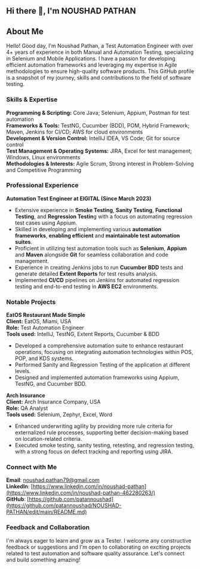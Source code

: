 ## Hi there 👋, I'm NOUSHAD PATHAN

## About Me
Hello! Good day, I'm Noushad Pathan, a Test Automation Engineer with over 4+ years of experience in both Manual and Automation Testing, specializing in Selenium and Mobile Applications. I have a passion for developing efficient automation frameworks and leveraging my expertise in Agile methodologies to ensure high-quality software products. This GitHub profile is a snapshot of my journey, skills and contributions to the field of software testing.

### Skills & Expertise
**Programming & Scripting:** Core Java; Selenium, Appium, Postman for test automation    
**Frameworks & Tools:** TestNG, Cucumber (BDD), POM, Hybrid Framework; Maven, Jenkins for CI/CD; AWS for cloud environments     
**Development & Version Control:** IntelliJ IDEA, VS Code; Git for source control      
**Test Management & Operating Systems:** JIRA, Excel for test management; Windows, Linux environments     
**Methodologies & Interests:** Agile Scrum, Strong interest in Problem-Solving and Competitive Programming   

### Professional Experience
**Automation Test Engineer at EIGITAL (Since March 2023)**

- Extensive experience in **Smoke Testing**, **Sanity Testing**, **Functional Testing**, and **Regression Testin**g with a focus on automating regression test cases using Appium.
- Skilled in developing and implementing various **automation frameworks**, **enabling efficient** and **maintainable test automation suites**.
- Proficient in utilizing test automation tools such as **Selenium**, **Appium** and **Maven** alongside **Git** for seamless collaboration and code management.
- Experience in creating Jenkins jobs to run **Cucumber BDD** tests and generate detailed **Extent Reports** for test results analysis.
- Implemented **CI/CD** pipelines on Jenkins for automated regression testing and end-to-end testing in **AWS EC2** environments.

### Notable Projects
**EatOS Restaurant Made Simple**   
**Client:** EatOS, Miami, USA   
**Role:** Test Automation Engineer   
**Tools used:** IntelliJ, TestNG, Extent Reports, Cucumber & BDD    
- Developed a comprehensive automation suite to enhance restaurant operations, focusing on integrating automation technologies within POS, POP, and KDS systems.
- Performed Sanity and Regression Testing of the application at different levels.
- Designed and implemented automation frameworks using Appium, TestNG, and Cucumber BDD.
   
 **Arch Insurance**   
**Client:** Arch Insurance Company, USA  
**Role:** QA Analyst   
**Tools used:** Selenium, Zephyr, Excel, Word   

- Enhanced underwriting agility by providing more rule criteria for externalized rule processes, supporting better decision-making based on location-related criteria.
- Executed smoke testing, sanity testing, retesting, and regression testing, with a strong focus on defect tracking and reporting using JIRA.

### Connect with Me
**Email**: noushad.pathan79@gmail.com   
**LinkedIn**:  [https://www.linkedin.com/in/noushad-pathan](https://www.linkedin.com/in/noushad-pathan-462280263/)     
**GitHub**: [https://github.com/patannoushad](https://github.com/patannoushad/NOUSHAD-PATHAN/edit/main/README.md)
### Feedback and Collaboration
I'm always eager to learn and grow as a Tester. I welcome any constructive feedback or suggestions and I'm open to collaborating on exciting projects related to test automation and software quality assurance. Let's connect and build something amazing!

